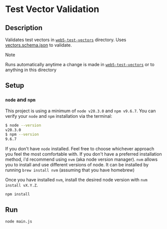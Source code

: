 # Test Vector Validation

## Description

Validates test vectors in [`web5-test-vectors`](../../web5-test-vectors/) directory. Uses [vectors.schema.json](../../web5-test-vectors/vectors.schema.json) to validate.

> [!NOTE]
> Runs automatically anytime a change is made in [`web5-test-vectors`](../../web5-test-vectors/) or to anything in this directory

## Setup

### `node` and `npm`

This project is using a minimum of `node v20.3.0` and `npm v9.6.7`. You can verify your `node` and `npm` installation via the terminal:

```bash
$ node --version
v20.3.0
$ npm --version
9.6.7
```

If you don't have `node` installed. Feel free to choose whichever approach you feel the most comfortable with. If you don't have a preferred installation method, i'd recommend using `nvm` (aka node version manager). `nvm` allows you to install and use different versions of node. It can be installed by running `brew install nvm` (assuming that you have homebrew)

Once you have installed `nvm`, install the desired node version with `nvm install vX.Y.Z`.

```bash
npm install
```

## Run

```bash
node main.js
```
